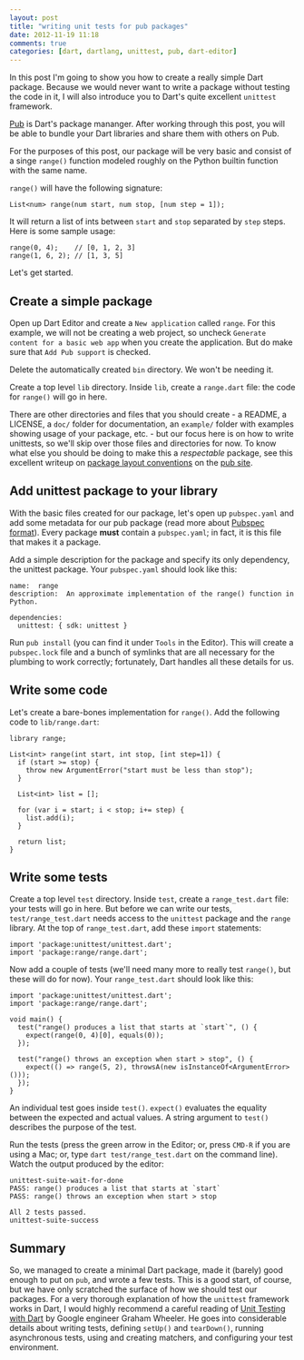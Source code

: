 ```yaml
---
layout: post
title: "writing unit tests for pub packages"
date: 2012-11-19 11:18
comments: true
categories: [dart, dartlang, unittest, pub, dart-editor]
---
```


In this post I'm going to show you how to create a really simple Dart package. Because we would never want to
write a package without testing the code in it, I will also introduce you to Dart's quite excellent `unittest` framework.

[Pub](http://pub.dartlang.org/) is Dart's package mananger. After working through this post, you will be able to bundle your Dart libraries
and share them with others on Pub.

For the purposes of this post, our package will be very basic and consist of a singe `range()` function modeled roughly on the Python
builtin function with the same name.  

`range()` will have the following signature: 

    List<num> range(num start, num stop, [num step = 1]);

It will return a list of ints between `start` and `stop` separated by `step` steps. Here is some sample usage:

    range(0, 4);    // [0, 1, 2, 3]
    range(1, 6, 2); // [1, 3, 5]

Let's get started.

## Create a simple package

Open up Dart Editor and create a `New application` called `range`. For this example, we will not be creating a web project, so uncheck `Generate 
content for a basic web app` when you create the application. But do make sure that `Add Pub support` is checked.

Delete the automatically created `bin` directory. We won't be needing it.

Create a top level `lib` directory. Inside `lib`, create a `range.dart` file: the code for `range()` will go in here. 

There are other directories and files that you should create - a README, a LICENSE, a `doc/` folder for documentation,
an `example/` folder with examples showing usage of your package, etc. - but our focus here is on how to write unittests, so we'll skip over those
files and directories for now. To know what else you should be doing to make this a _respectable_ package, see this excellent writeup
on [package layout conventions](http://pub.dartlang.org/doc/package-layout.html) on the [pub site](http://pub.dartlang.org/doc/package-layout.html).

## Add unittest package to your library

With the basic files created for our package, let's open up `pubspec.yaml` and add some metadata for our pub
package (read more about [Pubspec format](http://pub.dartlang.org/doc/pubspec.html)). Every package **must** contain a `pubspec.yaml`; in fact, it 
is this file that makes it a package. 

Add a simple description for the package and specify its only dependency, the unittest package. Your `pubspec.yaml` should look like this:

    name:  range
    description:  An approximate implementation of the range() function in Python.
    
    dependencies:
      unittest: { sdk: unittest }

Run `pub install` (you can find it under `Tools` in the Editor). This will create a `pubspec.lock` file and a bunch of
symlinks that are all necessary for the plumbing to work correctly; fortunately, Dart handles all these details for us.

## Write some code

Let's create a bare-bones implementation for `range()`.  Add the following code to `lib/range.dart`:
    
    library range; 

    List<int> range(int start, int stop, [int step=1]) {
      if (start >= stop) {
        throw new ArgumentError("start must be less than stop");
      }

      List<int> list = [];
      
      for (var i = start; i < stop; i+= step) {
        list.add(i);
      }

      return list;
    }
    
## Write some tests

Create a top level `test` directory. Inside `test`, create a `range_test.dart` file: your tests will go in here.
But before we can write our tests, `test/range_test.dart` needs access to the `unittest` package and the `range` library. At the top of
`range_test.dart`, add these `import` statements:

    import 'package:unittest/unittest.dart';
    import 'package:range/range.dart';


Now add a couple of tests (we'll need many more to really test `range()`, but these will do for now). Your `range_test.dart` should look like this:

    import 'package:unittest/unittest.dart';
    import 'package:range/range.dart';

    void main() {
      test("range() produces a list that starts at `start`", () {
        expect(range(0, 4)[0], equals(0));
      });

      test("range() throws an exception when start > stop", () {
        expect(() => range(5, 2), throwsA(new isInstanceOf<ArgumentError>()));
      });      
    }

An individual test goes inside `test()`. `expect()` evaluates the equality between the expected and actual values. A string
argument to `test()` describes the purpose of the test. 

Run the tests (press the green arrow in the Editor; or, press `CMD-R` if you are using a Mac; or, type `dart test/range_test.dart` on the command line).
Watch the output produced by the editor:

    unittest-suite-wait-for-done
    PASS: range() produces a list that starts at `start`
    PASS: range() throws an exception when start > stop
    
    All 2 tests passed.
    unittest-suite-success


## Summary

So, we managed to create a minimal Dart package, made it (barely) good enough to put on `pub`, and wrote a few tests.  This is a good start, of course, 
but we have only scratched the surface of how we should test our packages. For a very thorough explanation of how the `unittest` framework works
in Dart, I would highly recommend a careful reading of [Unit Testing with Dart](http://www.dartlang.org/articles/dart-unit-tests/) by Google engineer
Graham Wheeler. He goes into considerable details about writing tests, defining `setUp()` and `tearDown()`, running asynchronous tests, using 
and creating matchers, and configuring your test environment.
